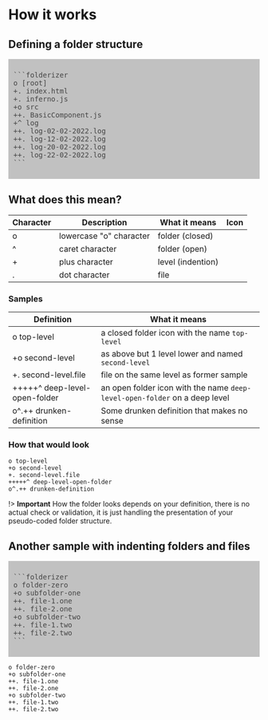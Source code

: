 # How it works

## Defining a folder structure

<div style="background-color:#c1c1c1;color:#444;border-radius:0;padding:10px;">
<pre>
```folderizer
o [root]
+. index.html
+. inferno.js
+o src
++. BasicComponent.js
+^ log
++. log-02-02-2022.log
++. log-12-02-2022.log
++. log-20-02-2022.log
++. log-22-02-2022.log
``` 
</pre>  
</div>

## What does this mean?

| Character | Description | What it means | Icon |
| --------- | ----------- | ----------- | ---- |
| o         | lowercase "o" character | folder (closed) | <i class="icon icon-folder"></i> |
| ^         | caret character         | folder (open) |  <i class="icon icon-folder-open"></i> |  
| +         | plus character          | level (indention) |  |
| .         | dot character           | file          |  <i class="icon icon-file"></i> |  

### Samples

| Definition | What it means |
| --------- | ----------- | 
| o top-level | a closed folder icon with the name `top-level` |
| +o second-level | as above but 1 level lower and named `second-level` |
| +. second-level.file | file on the same level as former sample |
| +++++^ deep-level-open-folder | an open folder icon with the name `deep-level-open-folder` on a deep level |
| o^.++ drunken-definition | Some drunken definition that makes no sense |

### How that would look

```folderizer
o top-level
+o second-level
+. second-level.file
+++++^ deep-level-open-folder 
o^.++ drunken-definition
```

!> **Important** How the folder looks depends on your definition, there is no actual check or validation, it is just handling the presentation of your pseudo-coded folder structure.

## Another sample with indenting folders and files

<div style="background-color:#c1c1c1;color:#444;border-radius:0;padding:10px;">
<pre>
```folderizer
o folder-zero
+o subfolder-one
++. file-1.one
++. file-2.one
+o subfolder-two
++. file-1.two
++. file-2.two
``` 
</pre>  
</div>

```folderizer
o folder-zero
+o subfolder-one
++. file-1.one
++. file-2.one
+o subfolder-two
++. file-1.two
++. file-2.two
``` 